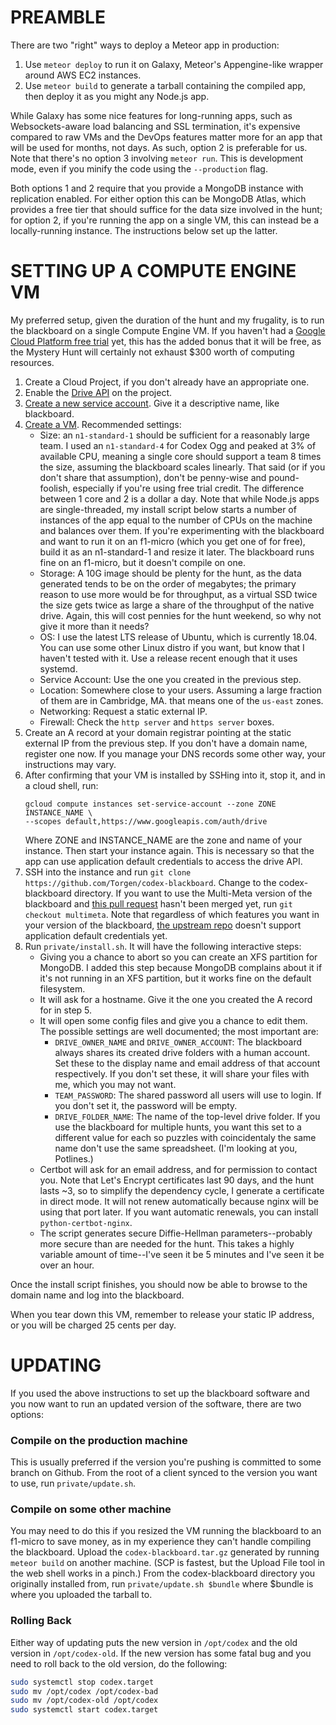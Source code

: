 PREAMBLE
========

There are two "right" ways to deploy a Meteor app in production:

1. Use `meteor deploy` to run it on Galaxy, Meteor's Appengine-like wrapper around AWS EC2 instances.
2. Use `meteor build` to generate a tarball containing the compiled app, then deploy it as you might any Node.js app.

While Galaxy has some nice features for long-running apps, such as Websockets-aware load balancing and SSL termination,
it's expensive compared to raw VMs and the DevOps features matter more for an app that will be used for months, not days.
As such, option 2 is preferable for us. Note that there's no option 3 involving `meteor run`. This is development mode,
even if you minify the code using the `--production` flag.

Both options 1 and 2 require that you provide a MongoDB instance with replication enabled. For either option this can be
MongoDB Atlas, which provides a free tier that should suffice for the data size involved in the hunt; for option 2, if
you're running the app on a single VM, this can instead be a locally-running instance. The instructions below set up the
latter.

SETTING UP A COMPUTE ENGINE VM
==============================

My preferred setup, given the duration of the hunt and my frugality, is to run the blackboard on a single Compute Engine VM.
If you haven't had a [Google Cloud Platform free trial](https://cloud.google.com/free/docs/gcp-free-tier) yet, this has the
added bonus that it will be free, as the Mystery Hunt will certainly not exhaust $300 worth of computing resources.

1. Create a Cloud Project, if you don't already have an appropriate one.
2. Enable the [Drive API](https://console.cloud.google.com/apis/library/drive.googleapis.com) on the project.
3. [Create a new service account](https://console.cloud.google.com/iam-admin/serviceaccounts). Give it a descriptive name,
   like blackboard.
4. [Create a VM](https://console.cloud.google.com/compute/instancesAdd). Recommended settings:
   * Size: an `n1-standard-1` should be sufficient for a reasonably large team. I used an `n1-standard-4` for Codex Ogg
     and peaked at 3% of available CPU, meaning a single core should support a team 8 times the size, assuming the blackboard
     scales linearly. That said (or if you don't share that assumption), don't be penny-wise and pound-foolish, especially if
     you're using free trial credit. The difference between 1 core and 2 is a dollar a day. Note that while Node.js apps are
     single-threaded, my install script below starts a number of instances of the app equal to the number of CPUs on the
     machine and balances over them. If you're experimenting with the blackboard and want to run it on an f1-micro (which you
     get one of for free), build it as an n1-standard-1 and resize it later. The blackboard runs fine on an f1-micro, but it
     doesn't compile on one.
   * Storage: A 10G image should be plenty for the hunt, as the data generated tends to be on the order of megabytes; the
     primary reason to use more would be for throughput, as a virtual SSD twice the size gets twice as large a share of the
     throughput of the native drive. Again, this will cost pennies for the hunt weekend, so why not give it more than it
     needs?
   * OS: I use the latest LTS release of Ubuntu, which is currently 18.04. You can use some other Linux distro if you want,
     but know that I haven't tested with it. Use a release recent enough that it uses systemd.
   * Service Account: Use the one you created in the previous step.
   * Location: Somewhere close to your users. Assuming a large fraction of them are in Cambridge, MA. that means one of the
     `us-east` zones.
   * Networking: Request a static external IP.
   * Firewall: Check the `http server` and `https server` boxes.
5. Create an A record at your domain registrar pointing at the static external IP from the previous step. If you don't have a
   domain name, register one now. If you manage your DNS records some other way, your instructions may vary.
6. After confirming that your VM is installed by SSHing into it, stop it, and in a cloud shell, run:
   ```
   gcloud compute instances set-service-account --zone ZONE INSTANCE_NAME \
   --scopes default,https://www.googleapis.com/auth/drive
   ```
   Where ZONE and INSTANCE_NAME are the zone and name of your instance. Then start your instance again. This is necessary so
   that the app can use application default credentials to access the drive API.
7. SSH into the instance and run `git clone https://github.com/Torgen/codex-blackboard`. Change to the codex-blackboard
   directory. If you want to use the Multi-Meta version of the blackboard and
   [this pull request](https://github.com/Torgen/codex-blackboard/pull/74) hasn't been merged yet, run
   `git checkout multimeta`. Note that regardless of which features you want in your version of the blackboard,
   [the upstream repo](http://github.com/cjb/codex-blackboard) doesn't support application default credentials yet.
8. Run `private/install.sh`. It will have the following interactive steps:
    * Giving you a chance to abort so you can create an XFS partition for MongoDB. I added this step because MongoDB complains
      about it if it's not running in an XFS partition, but it works fine on the default filesystem.
    * It will ask for a hostname. Give it the one you created the A record for in step 5.
    * It will open some config files and give you a chance to edit them. The possible settings are well documented; the most
      important are:
      * `DRIVE_OWNER_NAME` and `DRIVE_OWNER_ACCOUNT`: The blackboard always shares its created drive folders with a human
        account. Set these to the display name and email address of that account respectively. If you don't set these, it will
        share your files with me, which you may not want.
      * `TEAM_PASSWORD`: The shared password all users will use to login. If you don't set it, the password will be empty.
      * `DRIVE_FOLDER_NAME`: The name of the top-level drive folder. If you use the blackboard for multiple hunts, you want
        this set to a different value for each so puzzles with coincidentaly the same name don't use the same spreadsheet.
        (I'm looking at you, Potlines.)
    * Certbot will ask for an email address, and for permission to contact you. Note that Let's Encrypt certificates last
      90 days, and the hunt lasts ~3, so to simplify the dependency cycle, I generate a certificate in direct mode. It will
      not renew automatically because nginx will be using that port later. If you want automatic renewals, you can install
      `python-certbot-nginx`.
    * The script generates secure Diffie-Hellman parameters--probably more secure than are needed for the hunt. This takes a
      highly variable amount of time--I've seen it be 5 minutes and I've seen it be over an hour.

Once the install script finishes, you should now be able to browse to the domain name and log into the blackboard.
     
When you tear down this VM, remember to release your static IP address, or you will be charged 25 cents per day.

UPDATING
========

If you used the above instructions to set up the blackboard software and you now want to run an updated version of the
software, there are two options:

### Compile on the production machine
This is usually preferred if the version you're pushing is committed to some branch on Github. From the root of a client
synced to the version you want to use, run `private/update.sh`.

### Compile on some other machine
You may need to do this if you resized the VM running the blackboard to an f1-micro to save money, as in my experience they
can't handle compiling the blackboard. Upload the `codex-blackboard.tar.gz` generated by running `meteor build` on another
machine. (SCP is fastest, but the Upload File tool in the web shell works in a pinch.) From the codex-blackboard directory
you originally installed from, run `private/update.sh $bundle` where $bundle is where you uploaded the tarball to.

### Rolling Back
Either way of updating puts the new version in `/opt/codex` and the old version in `/opt/codex-old`. If the new version
has some fatal bug and you need to roll back to the old version, do the following:
```sh
sudo systemctl stop codex.target
sudo mv /opt/codex /opt/codex-bad
sudo mv /opt/codex-old /opt/codex
sudo systemctl start codex.target
```
